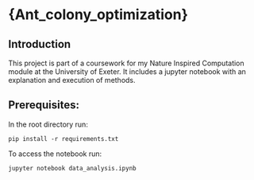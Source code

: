# {Ant_colony_optimization}
## Introduction

This project is part of a coursework for my Nature Inspired Computation module at the University of Exeter. It includes a jupyter notebook with an explanation and execution of methods.

## Prerequisites:
In the root directory run:

    pip install -r requirements.txt

To access the notebook run:

	jupyter notebook data_analysis.ipynb
